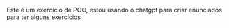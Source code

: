 Este é um exercício de POO, estou usando o chatgpt para criar enunciados para ter alguns exercícios
